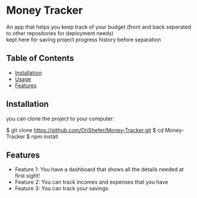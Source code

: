 # Money Tracker

An app that helps you keep track of your budget (front and back seperated to other repositories for deployment needs)<br>
kept here for saving project progress history before separation

## Table of Contents

- [Installation](#installation)
- [Usage](#usage)
- [Features](#features)

## Installation
you can clone the project to your computer:

$ git clone https://github.com/OriShefer/Money-Tracker.git
$ cd Money-Tracker 
$ npm install

## Features

- Feature 1: You have a dashboard that shows all the details needed at first sight!
- Feature 2: You can track incomes and expenses that you have 
- Feature 3: You can track your savings
